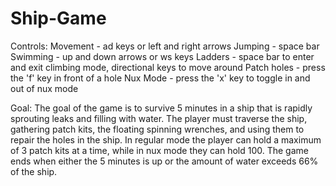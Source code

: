 # Ship-Game
Controls:
  Movement - ad keys or left and right arrows
  Jumping - space bar
  Swimming - up and down arrows or ws keys
  Ladders - space bar to enter and exit climbing mode, directional keys to move around
  Patch holes - press the 'f' key in front of a hole
  Nux Mode - press the 'x' key to toggle in and out of nux mode
  
Goal:
  The goal of the game is to survive 5 minutes in a ship that is rapidly sprouting leaks and filling with water.  The player must traverse the ship, gathering patch kits, the floating spinning wrenches, and using them to repair the holes in the ship.  In regular mode the player can hold a maximum of 3 patch kits at a time, while in nux mode they can hold 100.  The game ends when either the 5 minutes is up or the amount of water exceeds 66% of the ship.
